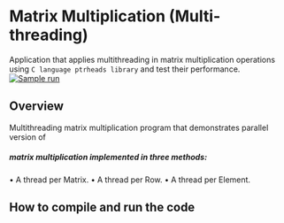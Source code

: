 # Matrix Multiplication (Multi-threading)
Application that applies multithreading in matrix multiplication operations using  `C language ptrheads library` and test their performance.
[![Sample run](https://i.postimg.cc/9MxRTYJk/Screenshot-2023-03-17-234041.png)](https://postimg.cc/LY18FLdk)
## Overview
Multithreading matrix multiplication program that demonstrates parallel version of 
##### matrix multiplication implemented in three methods:
• A thread per Matrix.
• A thread per Row.
• A thread per Element.
## How to compile and run the code

